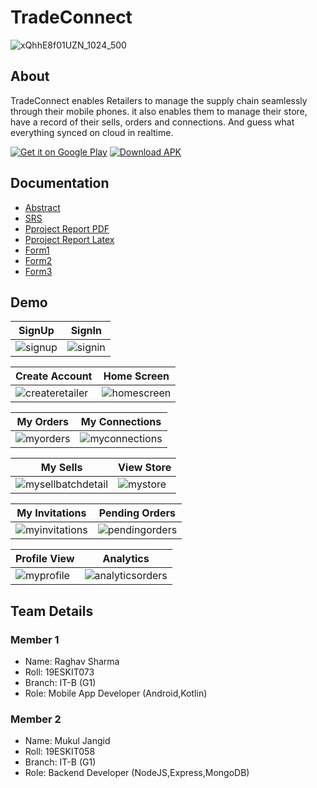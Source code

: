 
# TradeConnect 

![xQhhE8f01UZN_1024_500](https://github.com/raghavtilak/TradeConnect/assets/74963954/3f8c7103-9ac4-4cd4-ac82-ee553dae9df9)

## About

TradeConnect enables Retailers to manage the supply chain seamlessly through their mobile phones. it also enables them to manage their store, have a record of their sells, orders and connections. And guess what everything synced on cloud in realtime.

[![Get it on Google Play](https://media.lisk.com/init/google_store_912cd733ee.png?auto=compress,format&fit=max&w=96&q=80)](https://play.google.com/store/apps/details?id=com.raghav.digitalpaymentsbook)
[![Download APK](https://github.com/raghavtilak/TradeConnect/assets/74963954/34bb3828-1c3b-43af-8f78-427cefc46a2d)](https://github.com/raghavtilak/TradeConnect/blob/master/app/release/app-release.apk)

## Documentation

- [Abstract](https://github.com/raghavtilak/TradeConnect/blob/master/docs/AbstractTradeConnect.pdf)
- [SRS](https://github.com/raghavtilak/TradeConnect/blob/master/docs/SRSTradeConnect.pdf)
- [Pproject Report PDF](https://github.com/raghavtilak/TradeConnect/blob/master/docs/ProjectReportTradeConnect.pdf)
- [Pproject Report Latex](https://github.com/raghavtilak/TradeConnect/blob/master/docs/ProjectReportTradeConnect.zip)
- [Form1](https://github.com/raghavtilak/TradeConnect/blob/master/docs/Form1.pdf)
- [Form2](https://github.com/raghavtilak/TradeConnect/blob/master/docs/Form2.pdf)
- [Form3](https://github.com/raghavtilak/TradeConnect/blob/master/docs/Form3.pdf)

## Demo

| SignUp |  SignIn |
|---     |---      |
|![signup](https://github.com/raghavtilak/TradeConnect/assets/74963954/b175c152-621f-4edf-ada5-ac216f4cef81)|![signin](https://github.com/raghavtilak/TradeConnect/assets/74963954/bc740353-dc12-4c47-80cc-682057b12356)|

| Create Account |  Home Screen |
|---     |---      |
|![createretailer](https://github.com/raghavtilak/TradeConnect/assets/74963954/70c580e5-d502-49a6-ad57-696539c8fa13) | ![homescreen](https://github.com/raghavtilak/TradeConnect/assets/74963954/e09f67e6-812f-4771-a058-bc375292d1e4) |


|My Orders | My Connections|
|---     |---      |
|![myorders](https://github.com/raghavtilak/TradeConnect/assets/74963954/12e272e1-3e06-452c-a380-a9e199308df9)|![myconnections](https://github.com/raghavtilak/TradeConnect/assets/74963954/ae7f5866-ebd6-45bf-9a85-f7984f84791b)|


|My Sells | View Store |
|---     |---      |
|![mysellbatchdetail](https://github.com/raghavtilak/TradeConnect/assets/74963954/1e3836b4-2eef-4900-b80b-0ee48b5dbfe4)|![mystore](https://github.com/raghavtilak/TradeConnect/assets/74963954/2f84f07b-a874-4f89-920c-833a5742042f)|


|My Invitations | Pending Orders |
|---     |---      |
|![myinvitations](https://github.com/raghavtilak/TradeConnect/assets/74963954/866bd3e0-0432-4d07-ae45-9dd7a58a0599)|![pendingorders](https://github.com/raghavtilak/TradeConnect/assets/74963954/5ee0b434-6d09-4d4d-9fdb-80beaeac905f)|


|Profile View | Analytics |
|---     |---                  |
|![myprofile](https://github.com/raghavtilak/TradeConnect/assets/74963954/e9ed1de9-9d2d-44d5-b806-8c1a613c4fc0)|![analyticsorders](https://github.com/raghavtilak/TradeConnect/assets/74963954/aa52cab9-5a95-462e-b06b-88a701dd193c)|

## Team Details
### Member 1
- Name: Raghav Sharma
- Roll: 19ESKIT073
- Branch: IT-B (G1)
- Role: Mobile App Developer (Android,Kotlin) 

### Member 2
- Name: Mukul Jangid
- Roll: 19ESKIT058
- Branch: IT-B (G1)
- Role: Backend Developer (NodeJS,Express,MongoDB) 
